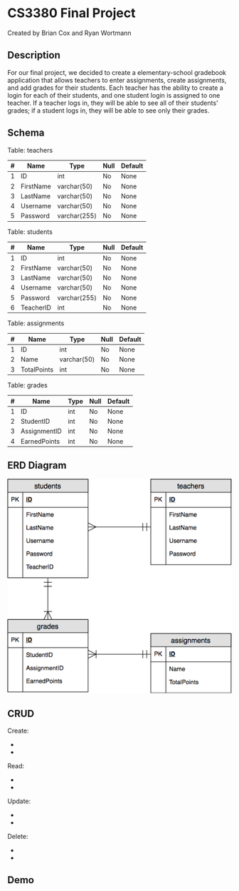 # CS3380 Final Project

Created by Brian Cox and Ryan Wortmann

## Description

For our final project, we decided to create a elementary-school gradebook application that allows teachers to enter assignments, create assignments, and add grades for their students.  Each teacher has the ability to create a login for each of their students, and one student login is assigned to one teacher.  If a teacher logs in, they will be able to see all of their students' grades; if a student logs in, they will be able to see only their grades.

## Schema

Table: teachers

|  #  |  Name       |  Type          |  Null  |  Default  |
|-----|-------------|----------------|--------|-----------|
|  1  |  ID         |  int           |  No    |  None     |
|  2  |  FirstName  |  varchar(50)   |  No    |  None     |
|  3  |  LastName   |  varchar(50)   |  No    |  None     |
|  4  |  Username   |  varchar(50)   |  No    |  None     |
|  5  |  Password   |  varchar(255)  |  No    |  None     |

Table: students

|  #  |  Name       |  Type          |  Null  |  Default  |
|-----|-------------|----------------|--------|-----------|
|  1  |  ID         |  int           |  No    |  None     |
|  2  |  FirstName  |  varchar(50)   |  No    |  None     |
|  3  |  LastName   |  varchar(50)   |  No    |  None     |
|  4  |  Username   |  varchar(50)   |  No    |  None     |
|  5  |  Password   |  varchar(255)  |  No    |  None     |
|  6  |  TeacherID  |  int           |  No    |  None     |

Table: assignments

|  #  |  Name         |  Type         |  Null  |  Default  |
|-----|---------------|---------------|--------|-----------|
|  1  |  ID           |  int          |  No    |  None     |
|  2  |  Name         |  varchar(50)  |  No    |  None     |
|  3  |  TotalPoints  |  int          |  No    |  None     |

Table: grades

|  #  |  Name          |  Type  |  Null  |  Default  |
|-----|----------------|--------|--------|-----------|
|  1  |  ID            |  int   |  No    |  None     |
|  2  |  StudentID     |  int   |  No    |  None     |
|  3  |  AssignmentID  |  int   |  No    |  None     |
|  4  |  EarnedPoints  |  int   |  No    |  None     |

## ERD Diagram

![ERD Diagram](docs/FinalProjectERD.png)

## CRUD

Create:

-
-

Read:

-
-

Update:

-
-

Delete:

-
-

## Demo
